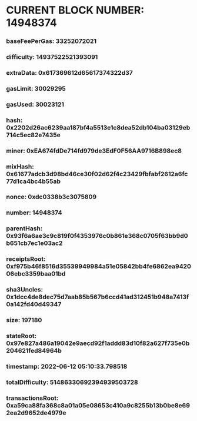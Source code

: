 # CURRENT BLOCK NUMBER: 14948374

### baseFeePerGas: 33252072021
### difficulty: 14937522521393091
### extraData: 0x617369612d65617374322d37
### gasLimit: 30029295
### gasUsed: 30023121
### hash: 0x2202d26ac6239aa187bf4a5513e1c8dea52db104ba03129eb714c5ec82e7435e
### miner: 0xEA674fdDe714fd979de3EdF0F56AA9716B898ec8
### mixHash: 0x61677adcb3d98bd46ce30f02d62f4c23429fbfabf2612a6fc77d1ca4bc4b55ab
### nonce: 0xdc0338b3c3075809
### number: 14948374
### parentHash: 0x93f6a6ae3c9c819f0f4353976c0b861e368c0705f63bb9d0b651cb7ec1e03ac2
### receiptsRoot: 0xf975b46f8516d35539949984a51e05842bb4fe6862ea942006ebc3359baa01bd
### sha3Uncles: 0x1dcc4de8dec75d7aab85b567b6ccd41ad312451b948a7413f0a142fd40d49347
### size: 197180
### stateRoot: 0x97e827a486a19042e9aecd92f1addd83d10f82a627f735e0b204621fed84964b
### timestamp: 2022-06-12 05:10:33.798518
### totalDifficulty: 51486330692394939503728
### transactionsRoot: 0xa59ca88fa368c8a01a05e08653c410a9c8255b13b0be8e692ea2d9652de4979e
